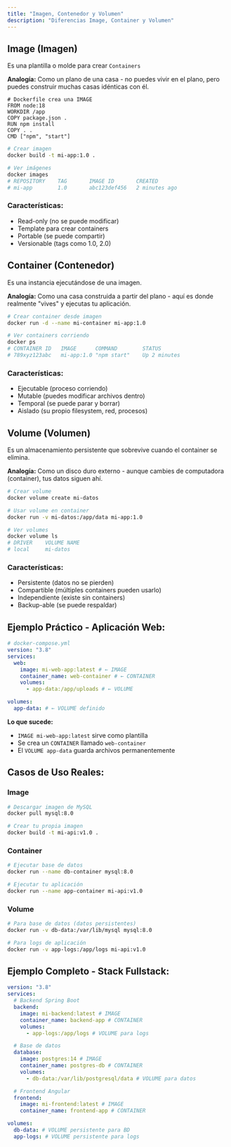 ```yaml
---
title: "Imagen, Contenedor y Volumen"
description: "Diferencias Image, Container y Volumen"
---
```


## Image (Imagen)

Es una plantilla o molde para crear `Containers`

**Analogía:** Como un plano de una casa - no puedes vivir en el plano, pero puedes construir muchas casas idénticas con él.

```docker title="Dockerfile"
# Dockerfile crea una IMAGE
FROM node:18
WORKDIR /app
COPY package.json .
RUN npm install
COPY . .
CMD ["npm", "start"]
```

```bash
# Crear imagen
docker build -t mi-app:1.0 .

# Ver imágenes
docker images
# REPOSITORY    TAG       IMAGE ID       CREATED
# mi-app        1.0       abc123def456   2 minutes ago
```

### Características:

- Read-only (no se puede modificar)
- Template para crear containers
- Portable (se puede compartir)
- Versionable (tags como 1.0, 2.0)

## Container (Contenedor)

Es una instancia ejecutándose de una imagen.

**Analogía:** Como una casa construida a partir del plano - aquí es donde realmente "vives" y ejecutas tu aplicación.

```bash
# Crear container desde imagen
docker run -d --name mi-container mi-app:1.0

# Ver containers corriendo
docker ps
# CONTAINER ID   IMAGE      COMMAND        STATUS
# 789xyz123abc   mi-app:1.0 "npm start"    Up 2 minutes
```

### Características:

- Ejecutable (proceso corriendo)
- Mutable (puedes modificar archivos dentro)
- Temporal (se puede parar y borrar)
- Aislado (su propio filesystem, red, procesos)

## Volume (Volumen)

Es un almacenamiento persistente que sobrevive cuando el container se elimina.

**Analogía:** Como un disco duro externo - aunque cambies de computadora (container), tus datos siguen ahí.

```bash
# Crear volume
docker volume create mi-datos

# Usar volume en container
docker run -v mi-datos:/app/data mi-app:1.0

# Ver volumes
docker volume ls
# DRIVER    VOLUME NAME
# local     mi-datos
```

### Características:

- Persistente (datos no se pierden)
- Compartible (múltiples containers pueden usarlo)
- Independiente (existe sin containers)
- Backup-able (se puede respaldar)

## Ejemplo Práctico - Aplicación Web:

```yaml title="docker-compose.yml"
# docker-compose.yml
version: "3.8"
services:
  web:
    image: mi-web-app:latest # ← IMAGE
    container_name: web-container # ← CONTAINER
    volumes:
      - app-data:/app/uploads # ← VOLUME

volumes:
  app-data: # ← VOLUME definido
```

**Lo que sucede:**

- `IMAGE mi-web-app:latest` sirve como plantilla
- Se crea un `CONTAINER` llamado `web-container`
- El `VOLUME app-data` guarda archivos permanentemente

## Casos de Uso Reales:

### Image

```bash
# Descargar imagen de MySQL
docker pull mysql:8.0

# Crear tu propia imagen
docker build -t mi-api:v1.0 .
```

### Container

```bash
# Ejecutar base de datos
docker run --name db-container mysql:8.0

# Ejecutar tu aplicación
docker run --name app-container mi-api:v1.0
```

### Volume

```bash
# Para base de datos (datos persistentes)
docker run -v db-data:/var/lib/mysql mysql:8.0

# Para logs de aplicación
docker run -v app-logs:/app/logs mi-api:v1.0
```

## Ejemplo Completo - Stack Fullstack:

```yaml
version: "3.8"
services:
  # Backend Spring Boot
  backend:
    image: mi-backend:latest # IMAGE
    container_name: backend-app # CONTAINER
    volumes:
      - app-logs:/app/logs # VOLUME para logs

  # Base de datos
  database:
    image: postgres:14 # IMAGE
    container_name: postgres-db # CONTAINER
    volumes:
      - db-data:/var/lib/postgresql/data # VOLUME para datos

  # Frontend Angular
  frontend:
    image: mi-frontend:latest # IMAGE
    container_name: frontend-app # CONTAINER

volumes:
  db-data: # VOLUME persistente para BD
  app-logs: # VOLUME persistente para logs
```
